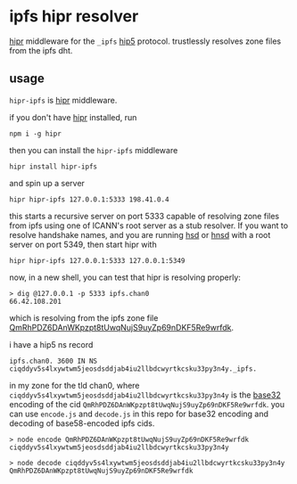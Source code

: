 # ipfs hipr resolver

[hipr](https://github.com/lukeburns/hipr) middleware for the `_ipfs` [hip5](https://github.com/handshake-org/HIPs/blob/master/HIP-0005.md) protocol. trustlessly resolves zone files from the ipfs dht.

## usage

`hipr-ipfs` is [hipr](https://github.com/lukeburns/hipr) middleware. 

if you don't have [hipr](https://github.com/lukeburns/hipr) installed, run
```
npm i -g hipr
```
then you can install the `hipr-ipfs` middleware
```
hipr install hipr-ipfs
```
and spin up a server
```
hipr hipr-ipfs 127.0.0.1:5333 198.41.0.4
```
this starts a recursive server on port 5333 capable of resolving zone files from ipfs using one of ICANN's root server as a stub resolver. If you want to resolve handshake names, and you are running [hsd](https://github.com/handshake-org/hsd) or [hnsd](https://github.com/handshake-org/hnsd) with a root server on port 5349, then start hipr with
```
hipr hipr-ipfs 127.0.0.1:5333 127.0.0.1:5349
```

now, in a new shell, you can test that hipr is resolving properly:
```
> dig @127.0.0.1 -p 5333 ipfs.chan0
66.42.108.201
```
which is resolving from the ipfs zone file [QmRhPDZ6DAnWKpzpt8tUwqNujS9uyZp69nDKF5Re9wrfdk](https://cloudflare-ipfs.com/ipfs/QmRhPDZ6DAnWKpzpt8tUwqNujS9uyZp69nDKF5Re9wrfdk).

i have a hip5 ns record 
```
ipfs.chan0. 3600 IN NS ciqddyv5s4lxywtwm5jeosdsddjab4iu2llbdcwyrtkcsku33py3n4y._ipfs.
```
in my zone for the tld chan0, where `ciqddyv5s4lxywtwm5jeosdsddjab4iu2llbdcwyrtkcsku33py3n4y` is the [base32](https://github.com/bcoin-org/bs32) encoding of the cid `QmRhPDZ6DAnWKpzpt8tUwqNujS9uyZp69nDKF5Re9wrfdk`. you can use `encode.js` and `decode.js` in this repo for base32 encoding and decoding of base58-encoded ipfs cids.

```
> node encode QmRhPDZ6DAnWKpzpt8tUwqNujS9uyZp69nDKF5Re9wrfdk
ciqddyv5s4lxywtwm5jeosdsddjab4iu2llbdcwyrtkcsku33py3n4y

> node decode ciqddyv5s4lxywtwm5jeosdsddjab4iu2llbdcwyrtkcsku33py3n4y
QmRhPDZ6DAnWKpzpt8tUwqNujS9uyZp69nDKF5Re9wrfdk
```
